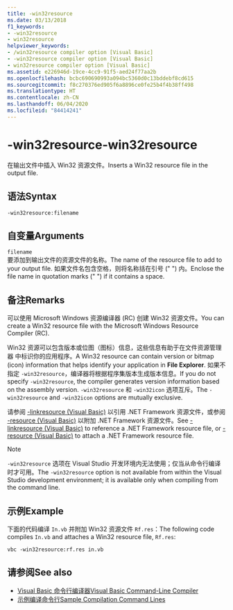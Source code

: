 ```yaml
---
title: -win32resource
ms.date: 03/13/2018
f1_keywords:
- -win32resource
- win32resource
helpviewer_keywords:
- /win32resource compiler option [Visual Basic]
- -win32resource compiler option [Visual Basic]
- win32resource compiler option [Visual Basic]
ms.assetid: e226946d-19ce-4cc9-91f5-aed24f77aa2b
ms.openlocfilehash: bcbc690690993a094bc5360d0c13bddebf8cd615
ms.sourcegitcommit: f8c270376ed905f6a8896ce0fe25b4f4b38ff498
ms.translationtype: HT
ms.contentlocale: zh-CN
ms.lasthandoff: 06/04/2020
ms.locfileid: "84414241"
---
```

# <a name="-win32resource"></a><span data-ttu-id="9e1ce-102">-win32resource</span><span class="sxs-lookup"><span data-stu-id="9e1ce-102">-win32resource</span></span>
<span data-ttu-id="9e1ce-103">在输出文件中插入 Win32 资源文件。</span><span class="sxs-lookup"><span data-stu-id="9e1ce-103">Inserts a Win32 resource file in the output file.</span></span>  
  
## <a name="syntax"></a><span data-ttu-id="9e1ce-104">语法</span><span class="sxs-lookup"><span data-stu-id="9e1ce-104">Syntax</span></span>  
  
```console  
-win32resource:filename  
```  
  
## <a name="arguments"></a><span data-ttu-id="9e1ce-105">自变量</span><span class="sxs-lookup"><span data-stu-id="9e1ce-105">Arguments</span></span>  
 `filename`  
 <span data-ttu-id="9e1ce-106">要添加到输出文件的资源文件的名称。</span><span class="sxs-lookup"><span data-stu-id="9e1ce-106">The name of the resource file to add to your output file.</span></span> <span data-ttu-id="9e1ce-107">如果文件名包含空格，则将名称括在引号 (" ") 内。</span><span class="sxs-lookup"><span data-stu-id="9e1ce-107">Enclose the file name in quotation marks (" ") if it contains a space.</span></span>  
  
## <a name="remarks"></a><span data-ttu-id="9e1ce-108">备注</span><span class="sxs-lookup"><span data-stu-id="9e1ce-108">Remarks</span></span>  
 <span data-ttu-id="9e1ce-109">可以使用 Microsoft Windows 资源编译器 (RC) 创建 Win32 资源文件。</span><span class="sxs-lookup"><span data-stu-id="9e1ce-109">You can create a Win32 resource file with the Microsoft Windows Resource Compiler (RC).</span></span>  
  
 <span data-ttu-id="9e1ce-110">Win32 资源可以包含版本或位图（图标）信息，这些信息有助于在文件资源管理器  中标识你的应用程序。</span><span class="sxs-lookup"><span data-stu-id="9e1ce-110">A Win32 resource can contain version or bitmap (icon) information that helps identify your application in **File Explorer**.</span></span> <span data-ttu-id="9e1ce-111">如果不指定 `-win32resource`，编译器将根据程序集版本生成版本信息。</span><span class="sxs-lookup"><span data-stu-id="9e1ce-111">If you do not specify `-win32resource`, the compiler generates version information based on the assembly version.</span></span> <span data-ttu-id="9e1ce-112">`-win32resource` 和 `-win32icon` 选项互斥。</span><span class="sxs-lookup"><span data-stu-id="9e1ce-112">The `-win32resource` and `-win32icon` options are mutually exclusive.</span></span>  
  
 <span data-ttu-id="9e1ce-113">请参阅 [-linkresource (Visual Basic)](linkresource.md) 以引用 .NET Framework 资源文件，或参阅 [-resource (Visual Basic)](resource.md) 以附加 .NET Framework 资源文件。</span><span class="sxs-lookup"><span data-stu-id="9e1ce-113">See [-linkresource (Visual Basic)](linkresource.md) to reference a .NET Framework resource file, or [-resource (Visual Basic)](resource.md) to attach a .NET Framework resource file.</span></span>  
  
> [!NOTE]
> <span data-ttu-id="9e1ce-114">`-win32resource` 选项在 Visual Studio 开发环境内无法使用；仅当从命令行编译时才可用。</span><span class="sxs-lookup"><span data-stu-id="9e1ce-114">The `-win32resource` option is not available from within the Visual Studio development environment; it is available only when compiling from the command line.</span></span>  
  
## <a name="example"></a><span data-ttu-id="9e1ce-115">示例</span><span class="sxs-lookup"><span data-stu-id="9e1ce-115">Example</span></span>  
 <span data-ttu-id="9e1ce-116">下面的代码编译 `In.vb` 并附加 Win32 资源文件 `Rf.res`：</span><span class="sxs-lookup"><span data-stu-id="9e1ce-116">The following code compiles `In.vb` and attaches a Win32 resource file, `Rf.res`:</span></span>  
  
```console  
vbc -win32resource:rf.res in.vb  
```  
  
## <a name="see-also"></a><span data-ttu-id="9e1ce-117">请参阅</span><span class="sxs-lookup"><span data-stu-id="9e1ce-117">See also</span></span>

- [<span data-ttu-id="9e1ce-118">Visual Basic 命令行编译器</span><span class="sxs-lookup"><span data-stu-id="9e1ce-118">Visual Basic Command-Line Compiler</span></span>](index.md)
- [<span data-ttu-id="9e1ce-119">示例编译命令行</span><span class="sxs-lookup"><span data-stu-id="9e1ce-119">Sample Compilation Command Lines</span></span>](sample-compilation-command-lines.md)
